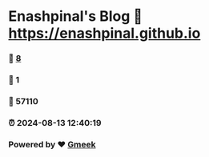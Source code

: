 # Enashpinal's Blog :link: https://enashpinal.github.io 
### :page_facing_up: [8](https://enashpinal.github.io/tag.html) 
### :speech_balloon: 1 
### :hibiscus: 57110 
### :alarm_clock: 2024-08-13 12:40:19 
### Powered by :heart: [Gmeek](https://github.com/Meekdai/Gmeek)
